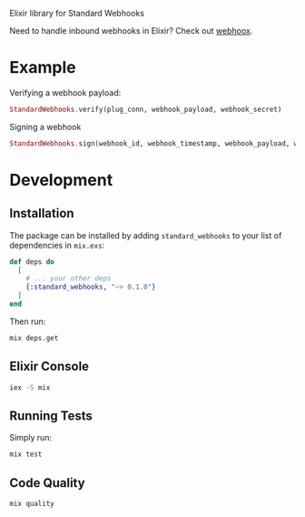 Elixir library for Standard Webhooks

Need to handle inbound webhooks in Elixir? Check out [webhoox](https://github.com/cpursley/webhoox).

# Example

Verifying a webhook payload:

```elixir
StandardWebhooks.verify(plug_conn, webhook_payload, webhook_secret)
```

Signing a webhook

```elixir
StandardWebhooks.sign(webhook_id, webhook_timestamp, webhook_payload, webhook_secret)
```

# Development

## Installation

The package can be installed by adding `standard_webhooks` to your list of dependencies in `mix.exs`:

```elixir
def deps do
  [
    # ... your other deps
    {:standard_webhooks, "~> 0.1.0"}
  ]
end
```

Then run:

```sh
mix deps.get
```

## Elixir Console

```sh
iex -S mix
```

## Running Tests

Simply run:

```sh
mix test
```

## Code Quality

```sh
mix quality
```